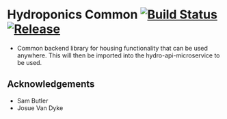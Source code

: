 # Hydroponics Common [![Build Status](https://github.com/hydroponics-system/hydro-common-microservice/actions/workflows/build-common.yml/badge.svg)](https://github.com/hydroponics-system/hydro-common-microservice/actions) [![Release](https://jitpack.io/v/hydroponics-system/hydro-common-microservice.svg)](https://jitpack.io/#hydroponics-system/hydro-common-microservice)

- Common backend library for housing functionality that can be used anywhere. This will then be imported into the hydro-api-microservice to be used.

## Acknowledgements

- Sam Butler
- Josue Van Dyke
